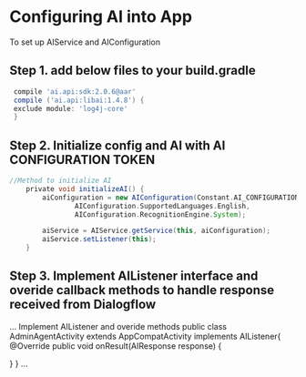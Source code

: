 # Configuring AI into App 
To set up AIService and AIConfiguration 

## Step 1. add below files to your build.gradle

```gradle
 compile 'ai.api:sdk:2.0.6@aar'
 compile ('ai.api:libai:1.4.8') {
 exclude module: 'log4j-core'
 }
 ```
 
 ## Step 2. Initialize config and AI with AI CONFIGURATION TOKEN
 
```gradle
//Method to initialize AI
    private void initializeAI() {
        aiConfiguration = new AIConfiguration(Constant.AI_CONFIGURATION_TOKEN,
                AIConfiguration.SupportedLanguages.English,
                AIConfiguration.RecognitionEngine.System);

        aiService = AIService.getService(this, aiConfiguration);
        aiService.setListener(this);
    }
```

## Step 3. Implement AIListener interface and overide callback methods to handle response received from Dialogflow

...
Implement AIListener and overide methods public class AdminAgentActivity extends AppCompatActivity implements AIListener{
  @Override
    public void onResult(AIResponse response) {
     
  }
}
...  
